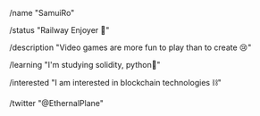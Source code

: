 /name "SamuiRo"

/status "Railway Enjoyer 💞"

/description "Video games are more fun to play than to create 😢"

/learning "I'm studying solidity, python🐍"

/interested "I am interested in blockchain technologies ⛓"

/twitter "@EthernalPlane"

